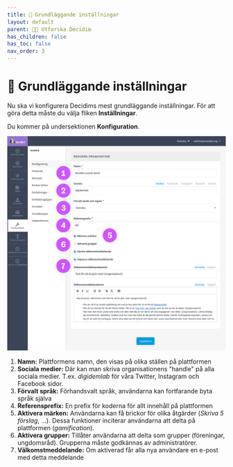 ```yaml
---
title: 🔧 Grundläggande inställningar
layout: default
parent: 👶🏼 Utforska Decidim
has_children: false
has_toc: false
nav_order: 3
---
```


# 🔧 Grundläggande inställningar

Nu ska vi konfigurera Decidims mest grundläggande inställningar. För att göra detta måste du välja fliken **Inställningar**.

Du kommer på undersektionen **Konfiguration**.

![Grundläggande inställningar](/uploads/konfiguration.png "Grundläggande inställningar")

1. **Namn:** Plattformens namn, den visas på olika ställen på plattformen
2. **Sociala medier:** Där kan man skriva organisationens "handle" på alla sociala medier. T.ex. *digidemlab* för våra Twitter, Instagram och Facebook sidor.
3. **Förvalt språk:** Förhandsvalt språk, användarna kan fortfarande byta språk själva
4. **Referensprefix:** En prefix för koderna för allt innehåll på plattformen
5. **Aktivera märken:** Användarna kan få brickor för olika åtgärder (*Skriva 5 förslag*, ...). Dessa funktioner inciterar användarna att delta på plattformen (*gamification*).
6. **Aktivera grupper:** Tillåter användarna att delta som grupper (föreningar, ungdomsråd). Grupperna måste godkännas av administratörer.
7. **Välkomstmeddelande:** Om aktiverad får alla nya användare en e-post med detta meddelande

